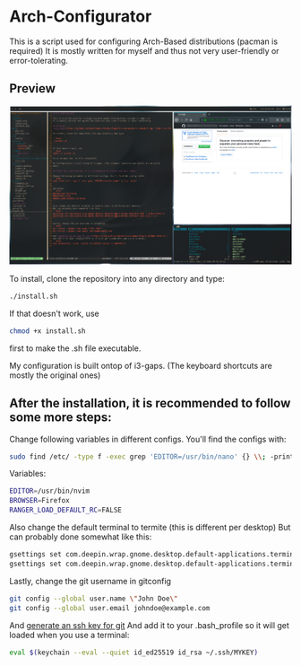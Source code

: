 # Arch-Configurator

This is a script used for configuring Arch-Based distributions (pacman is required)
It is mostly written for myself and thus not very user-friendly or error-tolerating.

## Preview
![picture](https://github.com/CubePhoenix/Arch-Configurator/raw/master/screenshot.png "Looks like this after installation")

To install, clone the repository into any directory and type:

```bash
./install.sh
```

If that doesn't work, use
```bash
chmod +x install.sh
```
first to make the .sh file executable.

My configuration is built ontop of i3-gaps. (The keyboard shortcuts are mostly the original
ones)

## After the installation, it is recommended to follow some more steps:

Change following variables in different configs. You'll find the configs with:
```bash
sudo find /etc/ -type f -exec grep 'EDITOR=/usr/bin/nano' {} \\; -print
```

Variables:
```bash
EDITOR=/usr/bin/nvim
BROWSER=Firefox
RANGER_LOAD_DEFAULT_RC=FALSE
```

Also change the default terminal to termite (this is different per desktop)
But can probably done somewhat like this:
```bash
gsettings set com.deepin.wrap.gnome.desktop.default-applications.terminal exec /usr/bin/termite
gsettings set com.deepin.wrap.gnome.desktop.default-applications.terminal exec-arg \"-x\"
```

Lastly, change the git username in gitconfig
```bash
git config --global user.name \"John Doe\"
git config --global user.email johndoe@example.com
```
And [generate an ssh key for git](https://help.github.com/articles/connecting-to-github-with-ssh/)
And add it to your .bash_profile so it will get loaded when you use a terminal:
```bash
eval $(keychain --eval --quiet id_ed25519 id_rsa ~/.ssh/MYKEY)
```
